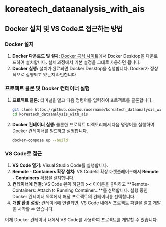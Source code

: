 # koreatech_dataanalysis_with_ais

## Docker 설치 및 VS Code로 접근하는 방법

### Docker 설치

1. **Docker 다운로드 및 설치:** [Docker 공식 사이트](https://www.docker.com/products/docker-desktop)에서 Docker Desktop을 다운로드하여 설치합니다. 설치 과정에서 기본 설정을 그대로 사용하면 됩니다.
2. **Docker 실행:** 설치가 완료되면 Docker Desktop을 실행합니다. Docker가 정상적으로 실행되고 있는지 확인합니다.

### 프로젝트 클론 및 Docker 컨테이너 실행

1. **프로젝트 클론:** 터미널을 열고 다음 명령어를 입력하여 프로젝트를 클론합니다.
   ```bash
   git clone https://github.com/yourusername/koreatech_dataanalysis_with_ais.git
   cd koreatech_dataanalysis_with_ais
   ```
2. **Docker 컨테이너 실행:** 클론한 프로젝트 디렉토리에서 다음 명령어를 실행하여 Docker 컨테이너를 빌드하고 실행합니다.
   ```bash
   docker-compose up --build
   ```

### VS Code로 접근

1. **VS Code 열기:** Visual Studio Code를 실행합니다.
2. **Remote - Containers 확장 설치:** VS Code의 확장 마켓플레이스에서 **Remote - Containers** 확장을 설치합니다.
3. **컨테이너에 연결:** VS Code 왼쪽 하단의 **><** 아이콘을 클릭하고 **Remote-Containers: Attach to Running Container...**를 선택합니다. 실행 중인 Docker 컨테이너 목록에서 해당 프로젝트의 컨테이너를 선택합니다.
4. **개발 환경 설정:** 컨테이너에 연결되면, VS Code 내에서 프로젝트 파일을 열고 개발을 시작할 수 있습니다.

이제 Docker 컨테이너 내에서 VS Code를 사용하여 프로젝트를 개발할 수 있습니다.